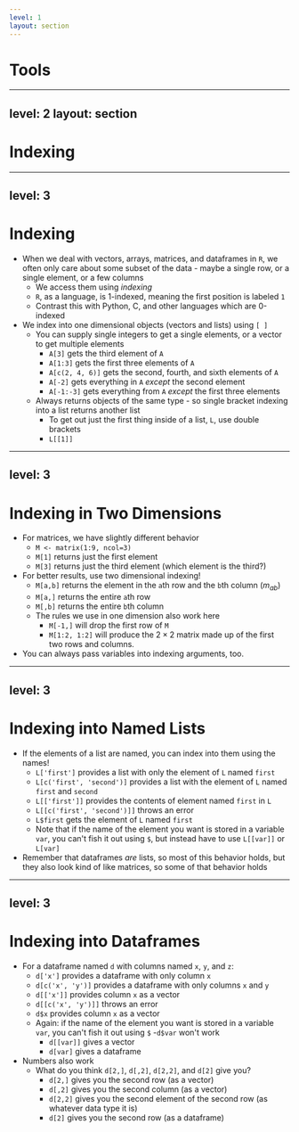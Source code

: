 ```yaml
---
level: 1
layout: section
---
```


# Tools

---
level: 2
layout: section
---

# Indexing

---
level: 3
---

# Indexing

- When we deal with vectors, arrays, matrices, and dataframes in `R`, we often only care about some subset of the data - maybe a single row, or a single element, or a few columns
  - We access them using _indexing_
  - `R`, as a language, is 1-indexed, meaning the first position is labeled `1`
  - Contrast this with Python, C, and other languages which are 0-indexed
- We index into one dimensional objects (vectors and lists) using `[ ]`
  - You can supply single integers to get a single elements, or a vector to get multiple elements
    - `A[3]` gets the third element of `A`
    - `A[1:3]` gets the first three elements of `A`
    - `A[c(2, 4, 6)]` gets the second, fourth, and sixth elements of `A`
    - `A[-2]` gets everything in `A` _except_ the second element
    - `A[-1:-3]` gets everything from `A` _except_ the first three elements
  - Always returns objects of the same type - so single bracket indexing into a list returns another list
    - To get out just the first thing inside of a list, `L`, use double brackets
    - `L[[1]]`
    
---
level: 3
---

# Indexing in Two Dimensions

- For matrices, we have slightly different behavior
  - `M <- matrix(1:9, ncol=3)`
  - `M[1]` returns just the first element
  - `M[3]` returns just the third element (which element is the third?)
- For better results, use two dimensional indexing!
  - `M[a,b]` returns the element in the `a`th row and the `b`th column $(m_{ab})$
  - `M[a,]` returns the entire `a`th row
  - `M[,b]` returns the entire `b`th column
  - The rules we use in one dimension also work here
    - `M[-1,]` will drop the first row of `M`
    - `M[1:2, 1:2]` will produce the $2\times 2$ matrix made up of the first two rows and columns.
- You can always pass variables into indexing arguments, too.

---
level: 3
---

# Indexing into Named Lists

- If the elements of a list are named, you can index into them using the names!
  - `L['first']` provides a list with only the element of `L` named `first`
  - `L[c('first', 'second')]` provides a list with the element of `L` named `first` and `second`
  - `L[['first']]` provides the contents of element named `first` in `L`
  - `L[[c('first', 'second')]]` throws an error 
  - `L$first` gets the element of `L` named `first`
  - Note that if the name of the element you want is stored in a variable `var`, you can't fish it out using `$`, but instead have to use `L[[var]]` or `L[var]`
- Remember that dataframes _are_ lists, so most of this behavior holds, but they also look kind of like matrices, so some of that behavior holds


---
level: 3
---

# Indexing into Dataframes

- For a dataframe named `d` with columns named `x`, `y`, and `z`:
  - `d['x']` provides a dataframe with only column `x`
  - `d[c('x', 'y')]` provides a dataframe with only columns `x` and `y`
  - `d[['x']]` provides column `x` as a vector
  - `d[[c('x', 'y')]]` throws an error 
  - `d$x` provides column `x` as a vector
  - Again: if the name of the element you want is stored in a variable `var`, you can't fish it out using `$`
    -`d$var` won't work
    - `d[[var]]` gives a vector
    - `d[var]` gives a dataframe
- Numbers also work
  - What do you think `d[2,]`, `d[,2]`, `d[2,2]`, and `d[2]` give you?
    - `d[2,]` gives you the second row (as a vector)
    - `d[,2]` gives you the second column (as a vector)
    - `d[2,2]` gives you the second element of the second row (as whatever data type it is)
    - `d[2]` gives you the second row (as a dataframe)